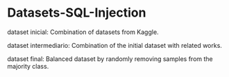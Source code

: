 # Datasets-SQL-Injection

dataset inicial: Combination of datasets from Kaggle.

dataset intermediario: Combination of the initial dataset with related works.

dataset final: Balanced dataset by randomly removing samples from the majority class.